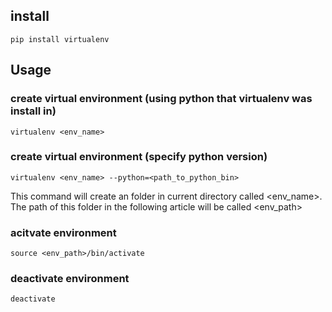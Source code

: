 ## install
```
pip install virtualenv
```
## Usage
### create virtual environment (using python that virtualenv was install in)
```
virtualenv <env_name> 
```
### create virtual environment (specify python version)
```
virtualenv <env_name> --python=<path_to_python_bin>
```


This command will create an folder in current directory called <env_name>.
The path of this folder in the following article will be called <env_path>

### acitvate environment 
```
source <env_path>/bin/activate
```

### deactivate environment
```
deactivate
```
